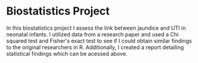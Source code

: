 # Biostatistics Project
In this biostatistics project I assess the link between jaundice and UTI in neonatal infants. I utilized data from a research paper and used a Chi squared test and Fisher's exact test to see if I could obtain similar findings to the original researchers in R. Additionally, I created a report detailing statistical findings which can be acessed above.
